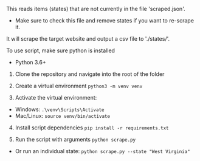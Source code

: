 
This reads items (states) that are not currently in the file 'scraped.json'. 
- Make sure to check this file and remove states if you want to re-scrape it.

It will scrape the target website and output a csv file to './states/'.

To use script, make sure python is installed
- Python 3.6+

1. Clone the repository and navigate into the root of the folder

2. Create a virtual environment
`python3 -m venv venv`

3. Activate the virtual environment:
- Windows: `.\venv\Scripts\Activate`
- Mac/Linux: `source venv/bin/activate`

4. Install script dependencies
`pip install -r requirements.txt`

5. Run the script with arguments
`python scrape.py`
 - Or run an individual state: `python scrape.py --state "West Virginia"`


